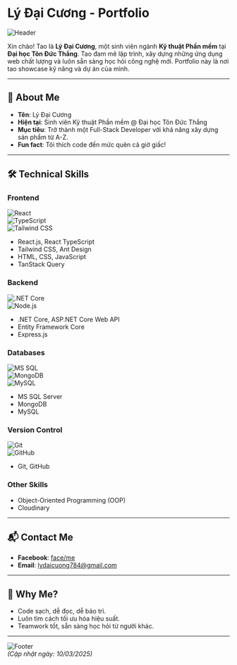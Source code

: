 # Lý Đại Cương - Portfolio

![Header]([[https://via.placeholder.com/1200x300.png?text=Welcome+to+My+Portfolio](https://res.cloudinary.com/djduytuel/image/upload/v1741596372/i34WIaXVRXNkVuVb-generated_image_uj6ghc.png)](https://res.cloudinary.com/djduytuel/image/upload/v1741596372/i34WIaXVRXNkVuVb-generated_image_uj6ghc.png))  

Xin chào! Tao là **Lý Đại Cương**, một sinh viên ngành **Kỹ thuật Phần mềm** tại **Đại học Tôn Đức Thắng**. Tao đam mê lập trình, xây dựng những ứng dụng web chất lượng và luôn sẵn sàng học hỏi công nghệ mới. Portfolio này là nơi tao showcase kỹ năng và dự án của mình.

---

## 🚀 About Me
- **Tên**: Lý Đại Cương  
- **Hiện tại**: Sinh viên Kỹ thuật Phần mềm @ Đại học Tôn Đức Thắng  
- **Mục tiêu**: Trở thành một Full-Stack Developer với khả năng xây dựng sản phẩm từ A-Z.  
- **Fun fact**: Tôi thích code đến mức quên cả giờ giấc!  

---

## 🛠 Technical Skills

### Frontend  
![React](https://img.shields.io/badge/React-61DAFB?style=flat&logo=react&logoColor=black)  
![TypeScript](https://img.shields.io/badge/TypeScript-3178C6?style=flat&logo=typescript&logoColor=white)  
![Tailwind CSS](https://img.shields.io/badge/Tailwind_CSS-38B2AC?style=flat&logo=tailwind-css&logoColor=white)  
- React.js, React TypeScript  
- Tailwind CSS, Ant Design  
- HTML, CSS, JavaScript  
- TanStack Query  

### Backend  
![.NET Core](https://img.shields.io/badge/.NET_Core-512BD4?style=flat&logo=dotnet&logoColor=white)  
![Node.js](https://img.shields.io/badge/Node.js-339933?style=flat&logo=node.js&logoColor=white)  
- .NET Core, ASP.NET Core Web API  
- Entity Framework Core  
- Express.js  

### Databases  
![MS SQL](https://img.shields.io/badge/MS_SQL_Server-CC2927?style=flat&logo=microsoft-sql-server&logoColor=white)  
![MongoDB](https://img.shields.io/badge/MongoDB-47A248?style=flat&logo=mongodb&logoColor=white)  
![MySQL](https://img.shields.io/badge/MySQL-4479A1?style=flat&logo=mysql&logoColor=white)  
- MS SQL Server  
- MongoDB  
- MySQL  

### Version Control  
![Git](https://img.shields.io/badge/Git-F05032?style=flat&logo=git&logoColor=white)  
![GitHub](https://img.shields.io/badge/GitHub-181717?style=flat&logo=github&logoColor=white)  
- Git, GitHub  

### Other Skills  
- Object-Oriented Programming (OOP)  
- Cloudinary  

---

## 📬 Contact Me  
- **Facebook**: [face/me]([https://facebook.com/face/me](https://www.facebook.com/me/))  
- **Email**: [lydaicuong784@gmail.com](mailto:lydaicuong784@gmail.com)  

---

## 🌟 Why Me?  
- Code sạch, dễ đọc, dễ bảo trì.  
- Luôn tìm cách tối ưu hóa hiệu suất.  
- Teamwork tốt, sẵn sàng học hỏi từ người khác.  

---

![Footer](https://img.shields.io/badge/Made_with_💖_by_Lý_Đại_Cương-000000?style=for-the-badge)  
*(Cập nhật ngày: 10/03/2025)*
